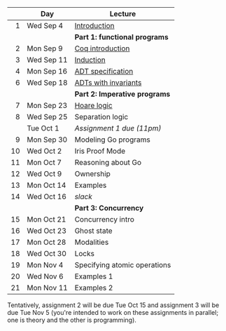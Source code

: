 <!-- markdownlint-disable MD041 -->

|     | Day        | Lecture                                           |
| --: | ---------- | ------------------------------------------------- |
|   1 | Wed Sep 4  | [Introduction](./notes/lec1.md)                   |
|     |            | **Part 1: functional programs**                   |
|   2 | Mon Sep 9  | [Coq introduction](./notes/coq-intro.md)          |
|   3 | Wed Sep 11 | [Induction](./notes/induction.md)                 |
|   4 | Mon Sep 16 | [ADT specification](./notes/adt_specs.md)         |
|   6 | Wed Sep 18 | [ADTs with invariants](./notes/adt_invariants.md) |
|     |            | **Part 2: Imperative programs**                   |
|   7 | Mon Sep 23 | [Hoare logic](./notes/hoare.md)                   |
|   8 | Wed Sep 25 | Separation logic                                  |
|     | Tue Oct 1  | _Assignment 1 due (11pm)_                         |
|   9 | Mon Sep 30 | Modeling Go programs                              |
|  10 | Wed Oct 2  | Iris Proof Mode                                   |
|  11 | Mon Oct 7  | Reasoning about Go                                |
|  12 | Wed Oct 9  | Ownership                                         |
|  13 | Mon Oct 14 | Examples                                          |
|  14 | Wed Oct 16 | _slack_                                           |
|     |            | **Part 3: Concurrency**                           |
|  15 | Mon Oct 21 | Concurrency intro                                 |
|  16 | Wed Oct 23 | Ghost state                                       |
|  17 | Mon Oct 28 | Modalities                                        |
|  18 | Wed Oct 30 | Locks                                             |
|  19 | Mon Nov 4  | Specifying atomic operations                      |
|  20 | Wed Nov 6  | Examples 1                                        |
|  21 | Mon Nov 11 | Examples 2                                        |

Tentatively, assignment 2 will be due Tue Oct 15 and assignment 3 will be due Tue Nov 5 (you're intended to work on these assignments in parallel; one is theory and the other is programming).
